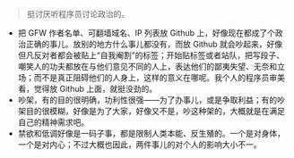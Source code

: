 > 挺讨厌听程序员讨论政治的。

- 把 GFW 作者名单、可翻墙域名、IP 列表放 Github 上，好像现在都成了个政治正确的事儿。放别的地方什么事儿都没有，而放 Github 就会吵起来，好像但凡反对者都会被贴上“自我阉割”的标签；开始贴标签或者站队，把写段子、嘲笑人的功夫都放在与他们意见不同的人上，表达他们的鄙夷失望、无奈和立场；而不是真正阻碍他们的人身上，这样的意义在哪呢。我个人的程序员审美看，觉得放 Github 上面，就挺没劲的。
- 吵架，有的目的很明确，功利性很强——为了办事儿，或是争取利益；有的吵架目的很模糊，好像是为了大家，好像又不是，吵这种架的，大概就是在满足自己的精神需求吧。
- 禁欲和低调好像是一码子事，都是限制人类本能、反生殖的。一个是对身体，一个是对内心；不过大概也因此，两件事儿的对个人的影响大小不一。